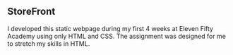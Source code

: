 ## StoreFront

I developed this static webpage during my first 4 weeks at Eleven Fifty Academy using only HTML and CSS. The assignment was designed for me to stretch my skills in HTML.
